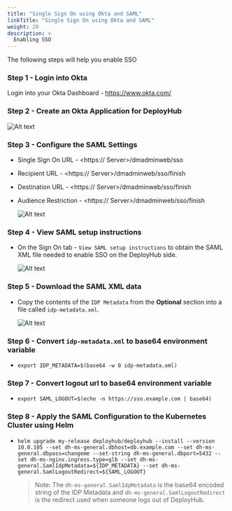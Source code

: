 ```yaml
---
title: "Single Sign On using Okta and SAML"
linkTitle: "Single Sign On using Okta and SAML"
weight: 20
description: >
  Enabling SSO
---
```


The following steps will help you enable SSO

### Step 1 - Login into Okta

Login into your Okta Dashboard - <https://www.okta.com/>

### Step 2 - Create an Okta Application for DeployHub

![Alt text](/deployhub-okta-app.png "DeployHub Okta Application")

### Step 3 - Configure the SAML Settings

- Single Sign On URL - <https://<DeployHub> Server>/dmadminweb/sso
- Recipient URL - <https://<DeployHub> Server>/dmadminweb/sso/finish
- Destination URL - <https://<DeployHub> Server>/dmadminweb/sso/finish
- Audience Restriction - <https://<DeployHub> Server>/dmadminweb/sso/finish

  ![Alt text](/deployhub-okta-saml.png "DeployHub Okta SAML")

### Step 4 - View SAML setup instructions

- On the Sign On tab - `View SAML setup instructions` to obtain the SAML XML file needed to enable SSO on the DeployHub side.

  ![Alt text](/deployhub-okta-saml-view.png "DeployHub Okta Sign On")

### Step 5 - Download the SAML XML data

- Copy the contents of the `IDP Metadata` from the **Optional** section into a file called `idp-metadata.xml`.

  ![Alt text](/deployhub-okta-saml-xml.png "DeployHub Okta Sign On")
  
### Step 6 - Convert `idp-metadata.xml` to base64 environment variable

- `export IDP_METADATA=$(base64 -w 0 idp-metadata.xml)`

### Step 7 - Convert logout url to base64 environment variable

- `export SAML_LOGOUT=$(echo -n https://sso.example.com | base64)`

### Step 8 - Apply the SAML Configuration to the Kubernetes Cluster using Helm

- `helm upgrade my-release deployhub/deployhub --install --version 10.0.105 --set dh-ms-general.dbhost=db.example.com --set dh-ms-general.dbpass=changeme --set-string dh-ms-general.dbport=5432 --set dh-ms-nginx.ingress.type=glb --set dh-ms-general.SamlIdpMetadata=${IDP_METADATA} --set dh-ms-general.SamlLogoutRedirect=${SAML_LOGOUT}`

  > Note:  The `dh-ms-general.SamlIdpMetadata` is the base64 encoded string of the IDP Metadata and `dh-ms-general.SamlLogoutRedirect` is the redirect used when someone logs out of DeployHub.
